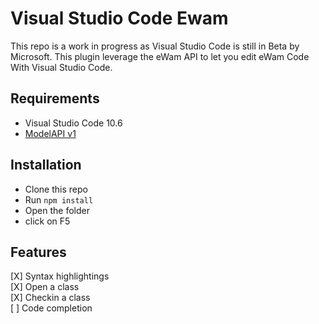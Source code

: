 # Visual Studio Code Ewam

This repo is a work in progress as Visual Studio Code is still in Beta by Microsoft.
This plugin leverage the eWam API to let you edit eWam Code With Visual Studio Code.

## Requirements
* Visual Studio Code 10.6
* [ModelAPI v1](https://github.com/MphasisWyde/WydeActiveModelerAPI)

## Installation
* Clone this repo
* Run `npm install`
* Open the folder
* click on F5

## Features
[X] Syntax highlightings  
[X] Open a class  
[X] Checkin a class  
[ ] Code completion  
